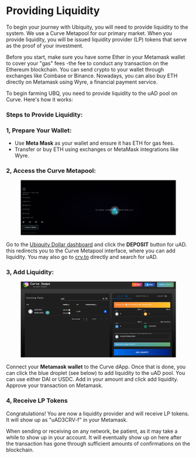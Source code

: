 # Providing Liquidity

To begin your journey with Ubiquity, you will need to provide liquidity to the system. We use a Curve Metapool for our primary market. When you provide liquidity, you will be issued liquidity provider (LP) tokens that serve as the proof of your investment.

Before you start, make sure you have some Ether in your Metamask wallet to cover your "gas" fees -the fee to conduct any transaction on the Ethereum blockchain. You can send crypto to your wallet through exchanges like Coinbase or Binance. Nowadays, you can also buy ETH directly on Metamask using Wyre, a financial payment service.

To begin farming UBQ, you need to provide liquidity to the uAD pool on Curve. Here's how it works:

### **Steps to Provide Liquidity:**

### **1, Prepare Your Wallet:**

* Use **Meta Mask** as your wallet and ensure it has ETH for gas fees.
* Transfer or buy ETH using exchanges or MetaMask integrations like Wyre.

### 2, **Access the Curve Metapool:**

<figure><img src="../.gitbook/assets/image.png" alt=""><figcaption></figcaption></figure>

Go to the  [Ubiquity Dollar dashboard](http://uad.ubq.fi/) and click the **DEPOSIT** button for uAD. this redirects you to the Curve Metapool interface, where you can add liquidity. You may also go to [crv.to](http://crv.to/) directly and search for uAD.

### 3, Add Liquidity:

<figure><img src="../.gitbook/assets/image (1).png" alt=""><figcaption></figcaption></figure>

Connect your **Metamask wallet** to the Curve dApp. Once that is done, you can click the blue droplet (see below) to add liquidity to the uAD pool. You can use either DAI or USDC. Add in your amount and click add liquidity. Approve your transaction on Metamask.

### 4, Receive LP Tokens

Congratulations! You are now a liquidity provider and will receive LP tokens. It will show up as "uAD3CRV-f" in your Metamask.

When sending or receiving on any network, be patient, as it may take a while to show up in your account. It will eventually show up on here after the transaction has gone through sufficient amounts of confirmations on the blockchain.

